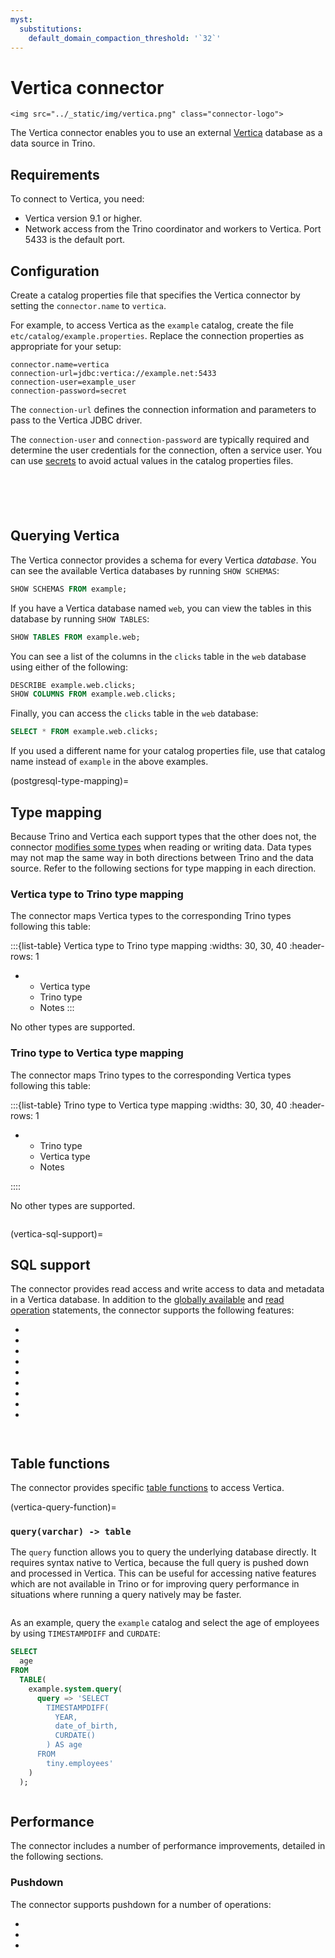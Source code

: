 ```yaml
---
myst:
  substitutions:
    default_domain_compaction_threshold: '`32`'
---
```


# Vertica connector

```{raw} html
<img src="../_static/img/vertica.png" class="connector-logo">
```

The Vertica connector enables you to use an external
[Vertica](https://www.vertica.com/) database as a data source in Trino.

## Requirements

To connect to Vertica, you need:

- Vertica version 9.1 or higher.
- Network access from the Trino coordinator and workers to Vertica. Port 5433 is
  the default port.

## Configuration

Create a catalog properties file that specifies the Vertica connector by setting
the `connector.name` to `vertica`.

For example, to access Vertica as the `example` catalog, create the file
`etc/catalog/example.properties`. Replace the connection properties as
appropriate for your setup:

```text
connector.name=vertica
connection-url=jdbc:vertica://example.net:5433
connection-user=example_user
connection-password=secret
```

The `connection-url` defines the connection information and parameters to pass
to the Vertica JDBC driver.

The `connection-user` and `connection-password` are typically required and
determine the user credentials for the connection, often a service user. You can
use [secrets](/security/secrets) to avoid actual values in the catalog
properties files.

```{include} jdbc-authentication.fragment
```

```{include} jdbc-common-configurations.fragment
```

```{include} jdbc-domain-compaction-threshold.fragment
```

```{include} jdbc-case-insensitive-matching.fragment
```

```{include} non-transactional-insert.fragment
```

## Querying Vertica

The Vertica connector provides a schema for every Vertica *database*.
You can see the available Vertica databases by running `SHOW SCHEMAS`:

```sql
SHOW SCHEMAS FROM example;
```

If you have a Vertica database named `web`, you can view the tables
in this database by running `SHOW TABLES`:

```sql
SHOW TABLES FROM example.web;
```

You can see a list of the columns in the `clicks` table in the `web`
database using either of the following:

```sql
DESCRIBE example.web.clicks;
SHOW COLUMNS FROM example.web.clicks;
```

Finally, you can access the `clicks` table in the `web` database:

```sql
SELECT * FROM example.web.clicks;
```

If you used a different name for your catalog properties file, use
that catalog name instead of `example` in the above examples.

(postgresql-type-mapping)=

## Type mapping

Because Trino and Vertica each support types that the other does not, the
connector [modifies some types](type-mapping-overview) when reading or
writing data. Data types may not map the same way in both directions between
Trino and the data source. Refer to the following sections for type mapping in
each direction.

### Vertica type to Trino type mapping

The connector maps Vertica types to the corresponding Trino types following
this table:

:::{list-table} Vertica type to Trino type mapping
:widths: 30, 30, 40
:header-rows: 1

* - Vertica type
  - Trino type
  - Notes
:::

No other types are supported.

### Trino type to Vertica type mapping

The connector maps Trino types to the corresponding Vertica types following
this table:

:::{list-table} Trino type to Vertica type mapping
:widths: 30, 30, 40
:header-rows: 1

* - Trino type
  - Vertica type
  - Notes

::::

No other types are supported.

```{include} jdbc-type-mapping.fragment
```

(vertica-sql-support)=
## SQL support

The connector provides read access and write access to data and metadata in a
Vertica database.  In addition to the [globally
available](sql-globally-available) and [read operation](sql-read-operations)
statements, the connector supports the following features:

- [](/sql/insert)
- [](/sql/update)
- [](/sql/delete)
- [](/sql/create-table)
- [](/sql/create-table-as)
- [](/sql/drop-table)
- [](/sql/alter-table)
- [](/sql/create-schema)
- [](/sql/drop-schema)

```{include} sql-update-limitation.fragment
```

```{include} sql-delete-limitation.fragment
```

## Table functions

The connector provides specific [table functions](/functions/table) to access
Vertica.

(vertica-query-function)=
### `query(varchar) -> table`

The `query` function allows you to query the underlying database directly. It
requires syntax native to Vertica, because the full query is pushed down and
processed in Vertica. This can be useful for accessing native features which are
not available in Trino or for improving query performance in situations where
running a query natively may be faster.

```{include} query-passthrough-warning.fragment
```

As an example, query the `example` catalog and select the age of employees by
using `TIMESTAMPDIFF` and `CURDATE`:

```sql
SELECT
  age
FROM
  TABLE(
    example.system.query(
      query => 'SELECT
        TIMESTAMPDIFF(
          YEAR,
          date_of_birth,
          CURDATE()
        ) AS age
      FROM
        tiny.employees'
    )
  );
```

```{include} query-table-function-ordering.fragment
```

## Performance

The connector includes a number of performance improvements, detailed in the
following sections.

### Pushdown

The connector supports pushdown for a number of operations:

- [](join-pushdown)
- [](limit-pushdown)
- [](topn-pushdown)

```{include} pushdown-correctness-behavior.fragment
```

```{include} no-pushdown-text-type.fragment
```

